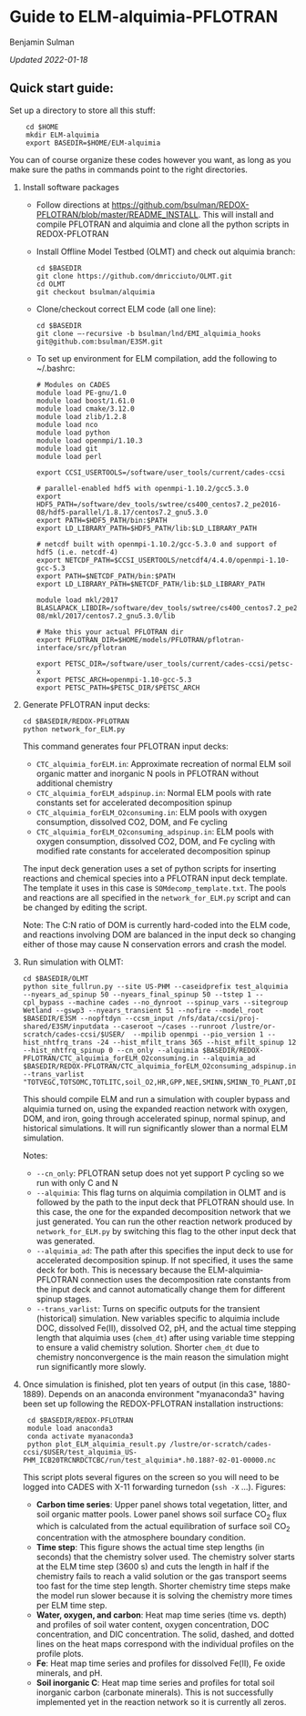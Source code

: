 # Guide to ELM-alquimia-PFLOTRAN

Benjamin Sulman

_Updated 2022-01-18_

## Quick start guide:
Set up a directory to store all this stuff:

        cd $HOME
        mkdir ELM-alquimia
        export BASEDIR=$HOME/ELM-alquimia

You can of course organize these codes however you want, as long as you make sure the paths in commands point to the right directories.

1.	Install software packages
    
    *	Follow directions at https://github.com/bsulman/REDOX-PFLOTRAN/blob/master/README_INSTALL. This will install and compile PFLOTRAN and alquimia and clone all the python scripts in REDOX-PFLOTRAN
    
    *	Install Offline Model Testbed (OLMT) and check out alquimia branch:

            cd $BASEDIR
            git clone https://github.com/dmricciuto/OLMT.git
            cd OLMT
            git checkout bsulman/alquimia

    
    *	Clone/checkout correct ELM code (all one line):

            cd $BASEDIR
            git clone –-recursive -b bsulman/lnd/EMI_alquimia_hooks git@github.com:bsulman/E3SM.git

    *	To set up environment for ELM compilation, add the following to ~/.bashrc:

            # Modules on CADES
            module load PE-gnu/1.0
            module load boost/1.61.0
            module load cmake/3.12.0
            module load zlib/1.2.8
            module load nco
            module load python
            module load openmpi/1.10.3
            module load git
            module load perl

            export CCSI_USERTOOLS=/software/user_tools/current/cades-ccsi
            
            # parallel-enabled hdf5 with openmpi-1.10.2/gcc5.3.0
            export HDF5_PATH=/software/dev_tools/swtree/cs400_centos7.2_pe2016-08/hdf5-parallel/1.8.17/centos7.2_gnu5.3.0
            export PATH=$HDF5_PATH/bin:$PATH
            export LD_LIBRARY_PATH=$HDF5_PATH/lib:$LD_LIBRARY_PATH
            
            # netcdf built with openmpi-1.10.2/gcc-5.3.0 and support of hdf5 (i.e. netcdf-4)
            export NETCDF_PATH=$CCSI_USERTOOLS/netcdf4/4.4.0/openmpi-1.10-gcc-5.3
            export PATH=$NETCDF_PATH/bin:$PATH
            export LD_LIBRARY_PATH=$NETCDF_PATH/lib:$LD_LIBRARY_PATH
            
            module load mkl/2017
            BLASLAPACK_LIBDIR=/software/dev_tools/swtree/cs400_centos7.2_pe2016-08/mkl/2017/centos7.2_gnu5.3.0/lib

            # Make this your actual PFLOTRAN dir
            export PFLOTRAN_DIR=$HOME/models/PFLOTRAN/pflotran-interface/src/pflotran

            export PETSC_DIR=/software/user_tools/current/cades-ccsi/petsc-x
            export PETSC_ARCH=openmpi-1.10-gcc-5.3
            export PETSC_PATH=$PETSC_DIR/$PETSC_ARCH

2.	Generate PFLOTRAN input decks:

        cd $BASEDIR/REDOX-PFLOTRAN
        python network_for_ELM.py

    This command generates four PFLOTRAN input decks:
    * `CTC_alquimia_forELM.in`: Approximate recreation of normal ELM soil organic matter and inorganic N pools in PFLOTRAN without additional chemistry
    * `CTC_alquimia_forELM_adspinup.in`: Normal ELM pools with rate constants set for accelerated decomposition spinup
    * `CTC_alquimia_forELM_O2consuming.in`: ELM pools with oxygen consumption, dissolved CO2, DOM, and Fe cycling
    * `CTC_alquimia_forELM_O2consuming_adspinup.in`: ELM pools with oxygen consumption, dissolved CO2, DOM, and Fe cycling with modified rate constants for accelerated decomposition spinup

    The input deck generation uses a set of python scripts for inserting reactions and chemical species into a PFLOTRAN input deck template. The template it uses in this case is `SOMdecomp_template.txt`. The pools and reactions are all specified in the `network_for_ELM.py` script and can be changed by editing the script.

    Note: The C:N ratio of DOM is currently hard-coded into the ELM code, and reactions involving DOM are balanced in the input deck so changing either of those may cause N conservation errors and crash the model.

3.	Run simulation with OLMT:

        cd $BASEDIR/OLMT
        python site_fullrun.py --site US-PHM --caseidprefix test_alquimia  --nyears_ad_spinup 50 --nyears_final_spinup 50 --tstep 1 --cpl_bypass --machine cades --no_dynroot --spinup_vars --sitegroup Wetland --gswp3 --nyears_transient 51 --nofire --model_root $BASEDIR/E3SM --nopftdyn --ccsm_input /nfs/data/ccsi/proj-shared/E3SM/inputdata --caseroot ~/cases --runroot /lustre/or-scratch/cades-ccsi/$USER/  --mpilib openmpi --pio_version 1 --hist_nhtfrq_trans -24 --hist_mfilt_trans 365 --hist_mfilt_spinup 12 --hist_nhtfrq_spinup 0 --cn_only --alquimia $BASEDIR/REDOX-PFLOTRAN/CTC_alquimia_forELM_O2consuming.in --alquimia_ad $BASEDIR/REDOX-PFLOTRAN/CTC_alquimia_forELM_O2consuming_adspinup.in --trans_varlist "TOTVEGC,TOTSOMC,TOTLITC,soil_O2,HR,GPP,NEE,SMINN,SMINN_TO_PLANT,DIC_vr,SIC_vr,H2OSOI,watsat,SOIL1C_vr,SOIL2C_vr,SOIL3C_vr,SOIL4C_vr,LITR1C_vr,LITR2C_vr,LITR3C_vr,DOC_vr,soil_Fe2,soil_FeOxide,soil_pH,chem_dt"

    This should compile ELM and run a simulation with coupler bypass and alquimia turned on, using the expanded reaction network with oxygen, DOM, and iron, going through accelerated spinup, normal spinup, and historical simulations. It will run significantly slower than a normal ELM simulation.
    
    Notes:
    * `--cn_only`: PFLOTRAN setup does not yet support P cycling so we run with only C and N
    * `--alquimia`: This flag turns on alquimia compilation in OLMT and is followed by the path to the input deck that PFLOTRAN should use. In this case, the one for the expanded decomposition network that we just generated. You can run the other reaction network produced by `network_for_ELM.py` by switching this flag to the other input deck that was generated.
    * `--alquimia_ad`: The path after this specifies the input deck to use for accelerated decomposition spinup. If not specified, it uses the same deck for both. This is necessary because the ELM-alquimia-PFLOTRAN connection uses the decomposition rate constants from the input deck and cannot automatically change them for different spinup stages.
    * `--trans_varlist`: Turns on specific outputs for the transient (historical) simulation. New variables specific to alquimia include DOC, dissolved Fe(II), dissolved O2, pH, and the actual time stepping length that alquimia uses (`chem_dt`) after using variable time stepping to ensure a valid chemistry solution. Shorter `chem_dt` due to chemistry nonconvergence is the main reason the simulation might run significantly more slowly.

4. Once simulation is finished, plot ten years of output (in this case, 1880-1889). Depends on an anaconda environment "myanaconda3" having been set up following the REDOX-PFLOTRAN installation instructions:

        cd $BASEDIR/REDOX-PFLOTRAN
        module load anaconda3
        conda activate myanaconda3
        python plot_ELM_alquimia_result.py /lustre/or-scratch/cades-ccsi/$USER/test_alquimia_US-PHM_ICB20TRCNRDCTCBC/run/test_alquimia*.h0.188?-02-01-00000.nc

    This script plots several figures on the screen so you will need to be logged into CADES with X-11 forwarding turnedon (`ssh -X` ...).
    Figures:
    * **Carbon time series**: Upper panel shows total vegetation, litter, and soil organic matter pools. Lower panel shows soil surface CO<sub>2</sub> flux which is calculated from the actual equilibration of surface soil CO<sub>2</sub> concentration with the atmosphere boundary condition.
    * **Time step**: This figure shows the actual time step lengths (in seconds) that the chemistry solver used. The chemistry solver starts at the ELM time step (3600 s) and cuts the length in half if the chemistry fails to reach a valid solution or the gas transport seems too fast for the time step length. Shorter chemistry time steps make the model run slower because it is solving the chemistry more times per ELM time step.
    * **Water, oxygen, and carbon**: Heat map time series (time vs. depth) and profiles of soil water content, oxygen concentration, DOC concentration, and DIC concentration. The solid, dashed, and dotted lines on the heat maps correspond with the individual profiles on the profile plots.
    * **Fe**: Heat map time series and profiles for dissolved Fe(II), Fe oxide minerals, and pH.
    * **Soil inorganic C**: Heat map time series and profiles for total soil inorganic carbon (carbonate minerals). This is not successfully implemented yet in the reaction network so it is currently all zeros.

